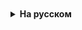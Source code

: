 <details style="padding-top: 18px">
  <summary style="cursor: pointer;"><b>На русском</b></summary>


# Теория

### ООП

Объектно-ориентированное программирование (ООП) представляет собой подход в разработке программного обеспечения, где основной упор делается на использование объектов — структур данных, объединяющих в себе как состояние, так и поведение, соответствующее этому состоянию. Основная идея заключается в том, что программы строятся как взаимодействующие между собой коллекции объектов, каждый из которых является экземпляром определенного класса. Классы в этом контексте выступают как шаблоны для создания объектов, определяя их атрибуты и методы. ООП облегчает структурирование и понимание программ, способствует повторному использованию кода через механизмы наследования и полиморфизма, а также упрощает процесс отладки и обслуживания программного обеспечения.

В дополнение к объектно-ориентированному подходу, существуют и другие парадигмы программирования, такие как процедурное программирование, функциональное программирование и логическое программирование.

Процедурное программирование фокусируется на выполнении последовательностей вычислительных операций или процедур; оно предшествовало ООП и акцентирует внимание на написании функций и их взаимодействии.

Функциональное программирование, в свою очередь, основывается на использовании функций как первоклассных граждан и стремится к минимизации изменяемого состояния и побочных эффектов, что обеспечивает высокую степень модульности и возможности для параллельных вычислений.

Логическое программирование основано на формализации логики задачи, где программа составляется как набор фактов и правил, позволяя системе самостоятельно строить выводы и решать задачи.

### Классы

Класс в объектно-ориентированном программировании выступает как абстрактный тип данных и шаблон, предназначенный для создания объектов. Это ключевая концепция, позволяющая разработчикам определять пользовательские типы данных, внутри которых могут быть описаны разнотипные переменные, известные как поля класса. Поля определяют состояние, которым будут обладать объекты, созданные на основе данного класса, предоставляя тем самым структуру данных для моделирования реальных или абстрактных сущностей в программе. Принцип абстракции позволяет выделить и описать только те характеристики сущности, которые важны для решения конкретной задачи, игнорируя нерелевантные детали.

```
class Human {

// поля
int age;
boolean isEmployed;
String name;
}
```

Класс Human, представленный в примере, демонстрирует, как может быть реализована абстракция в программировании. В этом классе определены поля, такие как age (возраст), isEmployed (статус занятости) и name (имя), которые являются значимыми характеристиками для моделирования человека в контексте решаемой задачи.
Например, если задача состоит в вычислении среднего возраста трудоустроенных людей, то поля age и isEmployed будут иметь ключевое значение, в то время как другие возможные аспекты, такие как цвет волос или рост, могут быть опущены, поскольку они не влияют на решение задачи.

Классы являются ссылочными типами данных, что означает, что переменные класса хранят ссылку на место в памяти, где фактически расположен объект, а не сам объект. Это предоставляет дополнительную гибкость в управлении объектами, например, позволяя множеству переменных ссылаться на один и тот же объект.

### Объекты

Объект в объектно-ориентированном программировании является конкретным экземпляром класса, который создается и используется для выполнения определенных задач в программе. Каждый объект обладает уникальным состоянием, которое определяется значениями его полей, заданными в соответствии с шаблоном, описанным в классе. Эти поля хранят данные, специфичные для каждого объекта.

Переменные, которые объявляются для хранения ссылок на объекты, неформально называются объектными переменными. Они могут принимать значение null, что означает отсутствие ссылки на какой-либо объект, либо могут указывать на конкретный объект, созданный с использованием оператора new и конструктора класса. Таким образом, объектная переменная может либо указывать на реальный объект в памяти, либо быть неинициализированной (null), что отражает отсутствие объекта.

```
// h0, h1, h2 - объектные переменные

Human h0 = null;

// создание объектов
Human h1 = new Human();
Human h2 = new Human();
Human h3 = h2;

h1.age = 28;
h1.name = “Maxim”;

h2.age = 19;
h2.name = “Jakob”;
```

Пример кода демонстрирует создание нескольких объектных переменных и объектов класса Human. Переменная h0 инициализируется значением null, что означает, что она не ссылается ни на один объект. С другой стороны, переменные h1 и h2 используют оператор new для создания новых объектов класса Human, каждый из которых имеет собственные уникальные значения полей age и name. Переменная h3 демонстрирует, что две разные объектные переменные (h2 и h3) могут ссылаться на один и тот же объект.

Такое поведение объектных переменных и механизм создания объектов лежит в основе работы с данными в объектно-ориентированных языках программирования, обеспечивая гибкость и мощные возможности для организации и управления состоянием программы.




</details>
